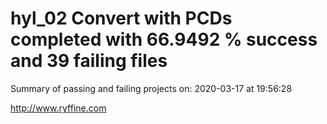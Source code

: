 # hyl_02 Convert with PCDs completed with 66.9492 % success and 39 failing files

Summary of passing and failing projects on: 2020-03-17 at 19:56:28

http://www.ryffine.com
